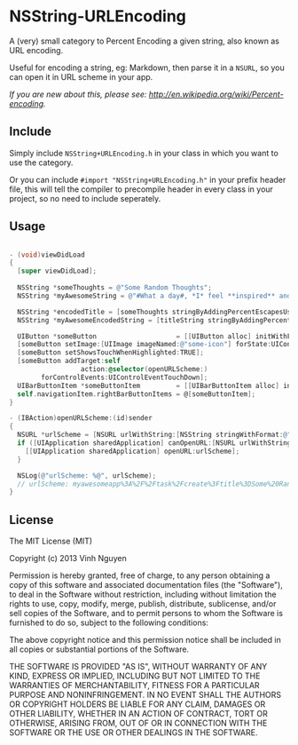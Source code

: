 NSString-URLEncoding
====================

A (very) small category to Percent Encoding a given string, also known as URL encoding.

Useful for encoding a string, eg: Markdown, then parse it in a `NSURL`, so you can open it in URL scheme in your app.

*If you are new about this, please see: http://en.wikipedia.org/wiki/Percent-encoding.*

## Include ##

Simply include `NSString+URLEncoding.h` in your class in which you want to use the category. 

Or you can include `#import "NSString+URLEncoding.h"` in your prefix header file, this will tell the compiler to precompile header in every class in your project, so no need to include seperately.

## Usage ##

```objective-c

- (void)viewDidLoad 
{
  [super viewDidLoad];
    
  NSString *someThoughts = @"Some Random Thoughts";
  NSString *myAwesomeString = @"#What a day#, *I* feel **inspired** and ###motivated###!"; // eg: a markdown string

  NSString *encodedTitle = [someThoughts stringByAddingPercentEscapesUsingEncoding:NSUTF8StringEncoding];
  NSString *myAwesomeEncodedString = [titleString stringByAddingPercentEscapesUsingEncoding:NSUTF8StringEncoding];

  UIButton *someButton                    = [[UIButton alloc] initWithFrame:CGRectMake(0, 0, 44, 44)];
  [someButton setImage:[UIImage imageNamed:@"some-icon"] forState:UIControlStateNormal];
  [someButton setShowsTouchWhenHighlighted:TRUE];
  [someButton addTarget:self
                  action:@selector(openURLScheme:)
        forControlEvents:UIControlEventTouchDown];
  UIBarButtonItem *someButtonItem         = [[UIBarButtonItem alloc] initWithCustomView:someButton];
  self.navigationItem.rightBarButtonItems = @[someButtonItem];
}

- (IBAction)openURLScheme:(id)sender
{
  NSURL *urlScheme = [NSURL urlWithString:[NSString stringWithFormat:@"myawesomeapp://task/create?title=%@&text=%@", encodedTitle, myAwesomeEncodedString]];
  if ([UIApplication sharedApplication] canOpenURL:[NSURL urlWithString:@"myawesomeapp://"]) {
    [[UIApplication sharedApplication] openURL:urlScheme];
  }

  NSLog(@"urlScheme: %@", urlScheme); 
  // urlScheme: myawesomeapp%3A%2F%2Ftask%2Fcreate%3Ftitle%3DSome%20Random%20Thoughts%26text%3D%23What%20a%20day%23%2C%20*I*%20feel%20**inspired**%20and%20%23%23%23motivated%23%23%23!
}

```

## License ##

The MIT License (MIT)

Copyright (c) 2013 Vinh Nguyen

Permission is hereby granted, free of charge, to any person obtaining a copy
of this software and associated documentation files (the "Software"), to deal
in the Software without restriction, including without limitation the rights
to use, copy, modify, merge, publish, distribute, sublicense, and/or sell
copies of the Software, and to permit persons to whom the Software is
furnished to do so, subject to the following conditions:

The above copyright notice and this permission notice shall be included in
all copies or substantial portions of the Software.

THE SOFTWARE IS PROVIDED "AS IS", WITHOUT WARRANTY OF ANY KIND, EXPRESS OR
IMPLIED, INCLUDING BUT NOT LIMITED TO THE WARRANTIES OF MERCHANTABILITY,
FITNESS FOR A PARTICULAR PURPOSE AND NONINFRINGEMENT. IN NO EVENT SHALL THE
AUTHORS OR COPYRIGHT HOLDERS BE LIABLE FOR ANY CLAIM, DAMAGES OR OTHER
LIABILITY, WHETHER IN AN ACTION OF CONTRACT, TORT OR OTHERWISE, ARISING FROM,
OUT OF OR IN CONNECTION WITH THE SOFTWARE OR THE USE OR OTHER DEALINGS IN
THE SOFTWARE.

